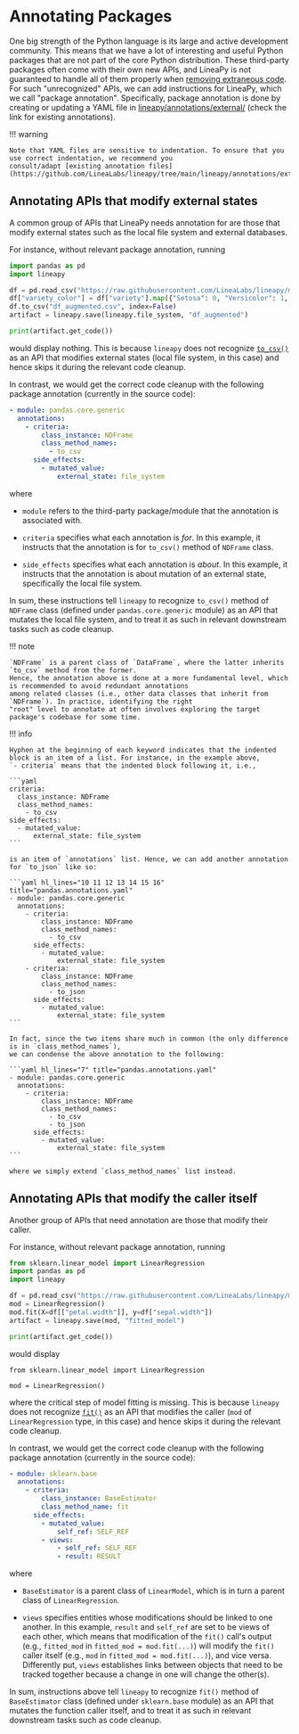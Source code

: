 # Annotating Packages

One big strength of the Python language is its large and active development community. This means that
we have a lot of interesting and useful Python packages that are not part of the core Python distribution.
These third-party packages often come with their own new APIs, and LineaPy is not guaranteed to handle all
of them properly when [removing extraneous code](../../usage/code-cleanup.md). For such "unrecognized" APIs, we can add
instructions for LineaPy, which we call "package annotation". Specifically, package annotation is done by creating
or updating a YAML file in [lineapy/annotations/external/](https://github.com/LineaLabs/lineapy/tree/main/lineapy/annotations/external)
(check the link for existing annotations).

!!! warning

    Note that YAML files are sensitive to indentation. To ensure that you use correct indentation, we recommend you
    consult/adapt [existing annotation files](https://github.com/LineaLabs/lineapy/tree/main/lineapy/annotations/external).

## Annotating APIs that modify external states

A common group of APIs that LineaPy needs annotation for are those that modify external states
such as the local file system and external databases.

For instance, without relevant package annotation, running

```python
import pandas as pd
import lineapy

df = pd.read_csv("https://raw.githubusercontent.com/LineaLabs/lineapy/main/examples/tutorials/data/iris.csv")
df["variety_color"] = df["variety"].map({"Setosa": 0, "Versicolor": 1, "Virginica": 2})
df.to_csv("df_augmented.csv", index=False)
artifact = lineapy.save(lineapy.file_system, "df_augmented")

print(artifact.get_code())
```

would display nothing. This is because `lineapy` does not recognize
[`to_csv()`](https://pandas.pydata.org/docs/reference/api/pandas.DataFrame.to_csv.html)
as an API that modifies external states (local file system, in this case) and hence skips it
during the relevant code cleanup.

In contrast, we would get the correct code cleanup with the following package annotation (currently in the source code):

```yaml title="pandas.annotations.yaml"
- module: pandas.core.generic
  annotations:
    - criteria:
        class_instance: NDFrame
        class_method_names:
          - to_csv
      side_effects:
        - mutated_value:
            external_state: file_system
```

where

* `module` refers to the third-party package/module that the annotation is associated with.

* `criteria` specifies what each annotation is *for*. In this example, it instructs that the annotation is for `to_csv()` method of `NDFrame` class.

* `side_effects` specifies what each annotation is *about*. In this example, it instructs that the annotation is about mutation of an external state, specifically the local file system.

In sum, these instructions tell `lineapy` to recognize `to_csv()` method of `NDFrame` class (defined under `pandas.core.generic` module)
as an API that mutates the local file system, and to treat it as such in relevant downstream tasks such as code cleanup.

!!! note

    `NDFrame` is a parent class of `DataFrame`, where the latter inherits `to_csv` method from the former.
    Hence, the annotation above is done at a more fundamental level, which is recommended to avoid redundant annotations
    among related classes (i.e., other data classes that inherit from `NDFrame`). In practice, identifying the right
    "root" level to annotate at often involves exploring the target package's codebase for some time.

!!! info

    Hyphen at the beginning of each keyword indicates that the indented block is an item of a list. For instance, in the example above,
    `- criteria` means that the indented block following it, i.e.,

    ```yaml
    criteria:
      class_instance: NDFrame
      class_method_names:
        - to_csv
    side_effects:
      - mutated_value:
          external_state: file_system
    ```

    is an item of `annotations` list. Hence, we can add another annotation for `to_json` like so:

    ```yaml hl_lines="10 11 12 13 14 15 16" title="pandas.annotations.yaml"
    - module: pandas.core.generic
      annotations:
        - criteria:
            class_instance: NDFrame
            class_method_names:
              - to_csv
          side_effects:
            - mutated_value:
                external_state: file_system
        - criteria:
            class_instance: NDFrame
            class_method_names:
              - to_json
          side_effects:
            - mutated_value:
                external_state: file_system
    ```

    In fact, since the two items share much in common (the only difference is in `class_method_names`),
    we can condense the above annotation to the following:

    ```yaml hl_lines="7" title="pandas.annotations.yaml"
    - module: pandas.core.generic
      annotations:
        - criteria:
            class_instance: NDFrame
            class_method_names:
              - to_csv
              - to_json
          side_effects:
            - mutated_value:
                external_state: file_system
    ```

    where we simply extend `class_method_names` list instead.

## Annotating APIs that modify the caller itself

Another group of APIs that need annotation are those that modify their caller.

For instance, without relevant package annotation, running

```python
from sklearn.linear_model import LinearRegression
import pandas as pd
import lineapy

df = pd.read_csv("https://raw.githubusercontent.com/LineaLabs/lineapy/main/examples/tutorials/data/iris.csv")
mod = LinearRegression()
mod.fit(X=df[["petal.width"]], y=df["sepal.width"])
artifact = lineapy.save(mod, "fitted_model")

print(artifact.get_code())
```

would display

```
from sklearn.linear_model import LinearRegression

mod = LinearRegression()
```

where the critical step of model fitting is missing. This is because `lineapy` does not recognize
[`fit()`](https://scikit-learn.org/stable/modules/generated/sklearn.linear_model.LinearRegression.html#sklearn.linear_model.LinearRegression.fit)
as an API that modifies the caller (`mod` of `LinearRegression` type, in this case) and hence skips it
during the relevant code cleanup.

In contrast, we would get the correct code cleanup with the following package annotation (currently in the source code):

```yaml title="sklearn.annotations.yaml"
- module: sklearn.base
  annotations:
    - criteria:
        class_instance: BaseEstimator
        class_method_name: fit
      side_effects:
        - mutated_value:
            self_ref: SELF_REF
        - views:
            - self_ref: SELF_REF
            - result: RESULT
```

where

* `BaseEstimator` is a parent class of `LinearModel`, which is in turn a parent class of `LinearRegression`.

* `views` specifies entities whose modifications should be linked to one another. In this example, `result` and `self_ref` are set to be views of each other, which means that modification of the `fit()` call's output (e.g., `fitted_mod` in `fitted_mod = mod.fit(...)`) will modify the `fit()` caller itself (e.g., `mod` in `fitted_mod = mod.fit(...)`), and vice versa. Differently put, `views` establishes links between objects that need to be tracked together because a change in one will change the other(s).

In sum, instructions above tell `lineapy` to recognize `fit()` method of `BaseEstimator` class (defined under `sklearn.base` module)
as an API that mutates the function caller itself, and to treat it as such in relevant downstream tasks such as code cleanup.
